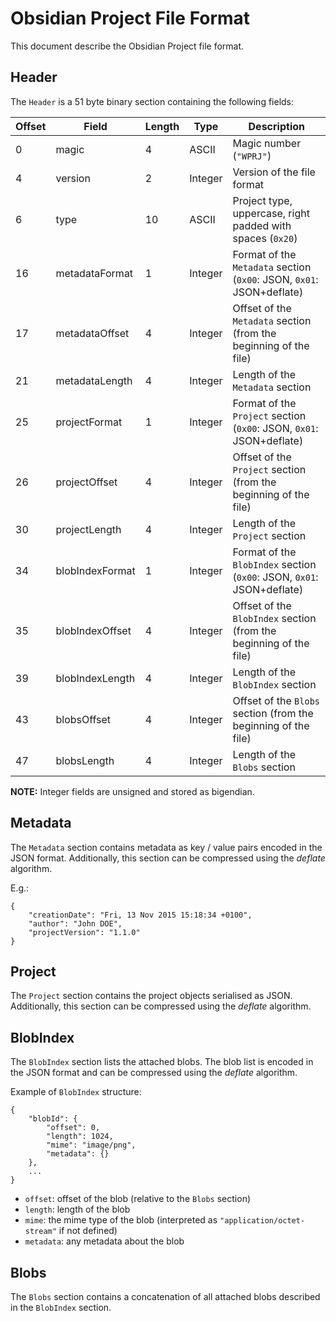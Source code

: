 # Obsidian Project File Format

This document describe the Obsidian Project file format.


## Header

The `Header` is a 51 byte binary section containing the following fields:

| Offset | Field           | Length | Type    | Description                                                            |
|--------|-----------------|--------|---------|------------------------------------------------------------------------|
|      0 | magic           |      4 | ASCII   | Magic number (`"WPRJ"`)                                                |
|      4 | version         |      2 | Integer | Version of the file format                                             |
|      6 | type            |     10 | ASCII   | Project type, uppercase, right padded with spaces (`0x20`)             |
|     16 | metadataFormat  |      1 | Integer | Format of the `Metadata` section (`0x00`: JSON, `0x01`: JSON+deflate)  |
|     17 | metadataOffset  |      4 | Integer | Offset of the `Metadata` section (from the beginning of the file)      |
|     21 | metadataLength  |      4 | Integer | Length of the `Metadata` section                                       |
|     25 | projectFormat   |      1 | Integer | Format of the `Project` section (`0x00`: JSON, `0x01`: JSON+deflate)   |
|     26 | projectOffset   |      4 | Integer | Offset of the `Project` section (from the beginning of the file)       |
|     30 | projectLength   |      4 | Integer | Length of the `Project` section                                        |
|     34 | blobIndexFormat |      1 | Integer | Format of the `BlobIndex` section (`0x00`: JSON, `0x01`: JSON+deflate) |
|     35 | blobIndexOffset |      4 | Integer | Offset of the `BlobIndex` section (from the beginning of the file)     |
|     39 | blobIndexLength |      4 | Integer | Length of the `BlobIndex` section                                      |
|     43 | blobsOffset     |      4 | Integer | Offset of the `Blobs` section (from the beginning of the file)         |
|     47 | blobsLength     |      4 | Integer | Length of the `Blobs` section                                          |

__NOTE:__ Integer fields are unsigned and stored as bigendian.


## Metadata

The `Metadata` section contains metadata as key / value pairs encoded in the JSON format. Additionally, this section can be compressed using the *deflate* algorithm.

E.g.:

    {
        "creationDate": "Fri, 13 Nov 2015 15:18:34 +0100",
        "author": "John DOE",
        "projectVersion": "1.1.0"
    }


## Project

The `Project` section contains the project objects serialised as JSON. Additionally, this section can be compressed using the *deflate* algorithm.


## BlobIndex

The `BlobIndex` section lists the attached blobs. The blob list is encoded in the JSON format and can be compressed using the *deflate* algorithm.

Example of `BlobIndex` structure:

    {
        "blobId": {
            "offset": 0,
            "length": 1024,
            "mime": "image/png",
            "metadata": {}
        },
        ...
    }

* `offset`: offset of the blob (relative to the `Blobs` section)
* `length`: length of the blob
* `mime`: the mime type of the blob (interpreted as `"application/octet-stream"` if not defined)
* `metadata`: any metadata about the blob


## Blobs

The `Blobs` section contains a concatenation of all attached blobs described in the `BlobIndex` section.


